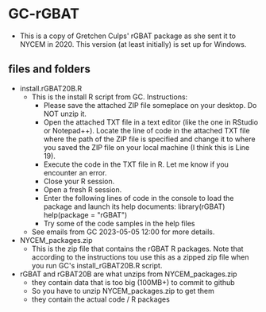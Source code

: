 # GC-rGBAT
* This is a copy of Gretchen Culps' rGBAT package as she sent it to NYCEM in 2020. This version (at least initially) is set up for Windows.


## files and folders
* install.rGBAT20B.R
	* This is the install R script from GC. Instructions:
		* Please save the attached ZIP file someplace on your desktop.  Do NOT unzip it.
		* Open the attached TXT file in a text editor (like the one in RStudio or Notepad++).   Locate the line of code in the attached TXT file where the path of the ZIP file is specified and change it to where you saved the ZIP file on your local machine (I think this is Line 19). 
		* Execute the code in the TXT file in R.  Let me know if you encounter an error.
		* Close your R session. 
		* Open a fresh R session.
		* Enter the following lines of code in the console to load the package and launch its help documents:
			library(rGBAT)
			help(package = "rGBAT")
		* Try some of the code samples in the help files
	* See emails from GC 2023-05-05 12:00 for more details.
* NYCEM_packages.zip
	* This is the zip file that contains the rGBAT R packages. Note that according to the instructions tou use this as a zipped zip file when you run GC's install_rGBAT20B.R script.
* rGBAT and rGBAT20B are what unzips from NYCEM_packages.zip
	* they contain data that is too big (100MB+) to commit to github
	* So you have to unzip NYCEM_packages.zip to get them
	* they contain the actual code / R packages




